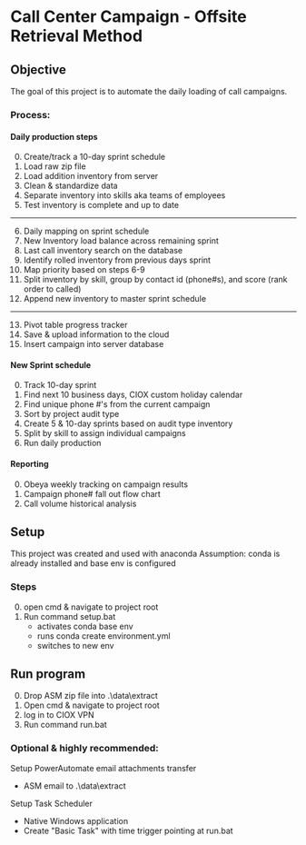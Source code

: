 # Call Center Campaign - Offsite Retrieval Method

## Objective
The goal of this project is to automate the daily loading of call campaigns. 

### Process:
#### Daily production steps
00. Create/track a 10-day sprint schedule
01. Load raw zip file
02. Load addition inventory from server
03. Clean & standardize data
04. Separate inventory into skills aka teams of employees
05. Test inventory is complete and up to date
------
06. Daily mapping on sprint schedule
07. New Inventory load balance across remaining sprint
08. Last call inventory search on the database
09. Identify rolled inventory from previous days sprint
10. Map priority based on steps 6-9
11. Split inventory by skill, group by contact id (phone#s), and score (rank order to called)
12. Append new inventory to master sprint schedule
------
13. Pivot table progress tracker 
14. Save & upload information to the cloud
15. Insert campaign into server database

#### New Sprint schedule
0. Track 10-day sprint
1. Find next 10 business days, CIOX custom holiday calendar
2. Find unique phone #'s from the current campaign 
3. Sort by project audit type
4. Create 5 & 10-day sprints based on audit type inventory
5. Split by skill to assign individual campaigns
6. Run daily production

#### Reporting
0. Obeya weekly tracking on campaign results
1. Campaign phone# fall out flow chart
2. Call volume historical analysis


## Setup
This project was created and used with anaconda
Assumption: 
    conda is already installed and base env is configured

### Steps
0. open cmd & navigate to project root
1. Run command setup.bat
    - activates conda base env 
    - runs conda create environment.yml 
    - switches to new env

## Run program
0. Drop ASM zip file into .\data\extract
1. Open cmd & navigate to project root
2. log in to CIOX VPN
3. Run command run.bat

### Optional & highly recommended:
Setup PowerAutomate email attachments transfer 
- ASM email to .\data\extract

Setup Task Scheduler
- Native Windows application
- Create "Basic Task" with time trigger pointing at run.bat